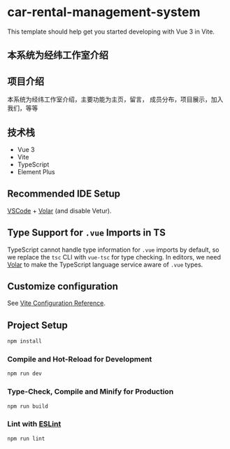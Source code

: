 # car-rental-management-system

This template should help get you started developing with Vue 3 in Vite.

## 本系统为经纬工作室介绍

## 项目介绍

本系统为经纬工作室介绍，主要功能为主页，留言， 成员分布，项目展示，加入我们，等等

## 技术栈

- Vue 3
- Vite
- TypeScript
- Element Plus

## Recommended IDE Setup

[VSCode](https://code.visualstudio.com/) + [Volar](https://marketplace.visualstudio.com/items?itemName=Vue.volar) (and disable Vetur).

## Type Support for `.vue` Imports in TS

TypeScript cannot handle type information for `.vue` imports by default, so we replace the `tsc` CLI with `vue-tsc` for type checking. In editors, we need [Volar](https://marketplace.visualstudio.com/items?itemName=Vue.volar) to make the TypeScript language service aware of `.vue` types.

## Customize configuration

See [Vite Configuration Reference](https://vitejs.dev/config/).

## Project Setup

```sh
npm install
```

### Compile and Hot-Reload for Development

```sh
npm run dev
```

### Type-Check, Compile and Minify for Production

```sh
npm run build
```

### Lint with [ESLint](https://eslint.org/)

```sh
npm run lint
```
